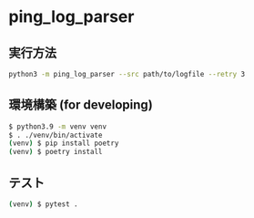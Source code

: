 # ping_log_parser

## 実行方法

```sh
python3 -m ping_log_parser --src path/to/logfile --retry 3
```

## 環境構築 (for developing)

```sh
$ python3.9 -m venv venv
$ . ./venv/bin/activate
(venv) $ pip install poetry
(venv) $ poetry install
```

## テスト

```sh
(venv) $ pytest .
```
